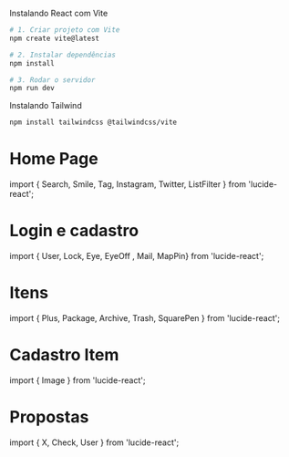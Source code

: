 Instalando React com Vite 

 ```bash
 # 1. Criar projeto com Vite
npm create vite@latest

# 2. Instalar dependências
npm install

# 3. Rodar o servidor
npm run dev
```

Instalando Tailwind

```bash
npm install tailwindcss @tailwindcss/vite
```

# Home Page
import { Search, Smile, Tag, Instagram, Twitter, ListFilter } from 'lucide-react';

# Login e cadastro
import { User, Lock, Eye, EyeOff , Mail, MapPin} from 'lucide-react';

# Itens
import { Plus, Package, Archive, Trash, SquarePen } from 'lucide-react';

# Cadastro Item
import { Image } from 'lucide-react';

# Propostas
import { X, Check, User } from 'lucide-react';